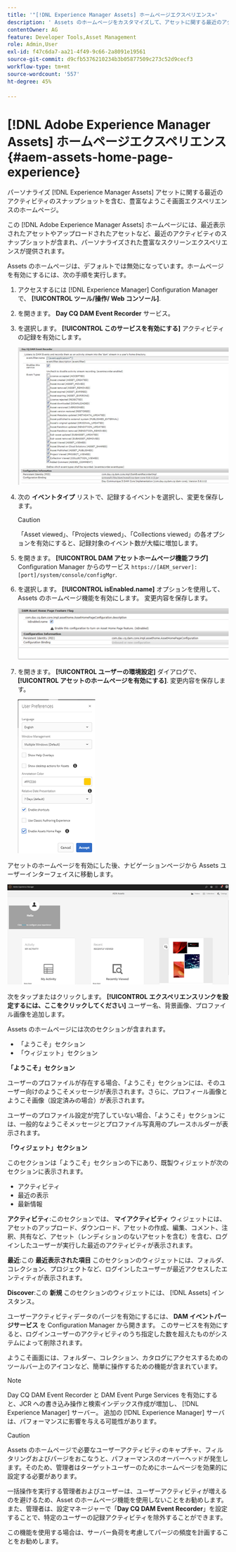 ```yaml
---
title: '"[!DNL Experience Manager Assets] ホームページエクスペリエンス»'
description: ' Assets のホームページをカスタマイズして、アセットに関する最近のアクティビティのスナップショットを始め、有益なスタートアップスクリーンエクスペリエンスを実現できます。'
contentOwner: AG
feature: Developer Tools,Asset Management
role: Admin,User
exl-id: f47c6da7-aa21-4f49-9c66-2a8091e19561
source-git-commit: d9cfb5376210234b3b05877509c273c52d9cecf3
workflow-type: tm+mt
source-wordcount: '557'
ht-degree: 45%

---
```


# [!DNL Adobe Experience Manager Assets] ホームページエクスペリエンス {#aem-assets-home-page-experience}

パーソナライズ [!DNL Experience Manager Assets] アセットに関する最近のアクティビティのスナップショットを含む、豊富なようこそ画面エクスペリエンスのホームページ。

この [!DNL Adobe Experience Manager Assets] ホームページには、最近表示されたアセットやアップロードされたアセットなど、最近のアクティビティのスナップショットが含まれ、パーソナライズされた豊富なスクリーンエクスペリエンスが提供されます。

Assets のホームページは、デフォルトでは無効になっています。ホームページを有効にするには、次の手順を実行します。

1. アクセスするには [!DNL Experience Manager] Configuration Manager で、 **[!UICONTROL ツール/操作/ Web コンソール]**.
1. を開きます。 **Day CQ DAM Event Recorder** サービス。
1. を選択します。 **[!UICONTROL このサービスを有効にする]** アクティビティの記録を有効にします。

   ![chlimage_1-250](assets/chlimage_1-250.png)

1. 次の **イベントタイプ** リストで、記録するイベントを選択し、変更を保存します。

   >[!CAUTION]
   >
   >「Asset viewed」、「Projects viewed」、「Collections viewed」の各オプションを有効にすると、記録対象のイベント数が大幅に増加します。

1. を開きます。 **[!UICONTROL DAM アセットホームページ機能フラグ]** Configuration Manager からのサービス `https://[AEM_server]:[port]/system/console/configMgr`.
1. を選択します。 **[!UICONTROL isEnabled.name]** オプションを使用して、Assets のホームページ機能を有効にします。 変更内容を保存します。

   ![chlimage_1-251](assets/chlimage_1-251.png)

1. を開きます。 **[!UICONTROL ユーザーの環境設定]** ダイアログで、 **[!UICONTROL アセットのホームページを有効にする]**. 変更内容を保存します。

   ![user_preferences](assets/user_preferences.png)

アセットのホームページを有効にした後、ナビゲーションページから Assets ユーザーインターフェイスに移動します。

![home_page](assets/home_page.png)

次をタップまたはクリックします。 **[!UICONTROL エクスペリエンスリンクを設定するには、ここをクリックしてください]** ユーザー名、背景画像、プロファイル画像を追加します。

Assets のホームページには次のセクションが含まれます。

* 「ようこそ」セクション
* 「ウィジェット」セクション

**「ようこそ」セクション**

ユーザーのプロファイルが存在する場合、「ようこそ」セクションには、そのユーザー向けのようこそメッセージが表示されます。さらに、プロフィール画像とようこそ画像（設定済みの場合）が表示されます。

ユーザーのプロファイル設定が完了していない場合、「ようこそ」セクションには、一般的なようこそメッセージとプロファイル写真用のプレースホルダーが表示されます。

**「ウィジェット」セクション**

このセクションは「ようこそ」セクションの下にあり、既製ウィジェットが次のセクションに表示されます。

* アクティビティ
* 最近の表示
* 最新情報

**アクティビティ**:このセクションでは、 **マイアクティビティ** ウィジェットには、アセットのアップロード、ダウンロード、アセットの作成、編集、コメント、注釈、共有など、アセット（レンディションのないアセットを含む）を含む、ログインしたユーザーが実行した最近のアクティビティが表示されます。

**最近**:この **最近表示された項目** このセクションのウィジェットには、フォルダ、コレクション、プロジェクトなど、ログインしたユーザーが最近アクセスしたエンティティが表示されます。

**Discover**:この **新規** このセクションのウィジェットには、 [!DNL Assets] インスタンス。

ユーザーアクティビティデータのパージを有効にするには、 **DAM イベントパージサービス** を Configuration Manager から開きます。 このサービスを有効にすると、ログインユーザーのアクティビティのうち指定した数を超えたものがシステムによって削除されます。

ようこそ画面には、フォルダー、コレクション、カタログにアクセスするためのツールバー上のアイコンなど、簡単に操作するための機能が含まれています。

>[!NOTE]
>
>Day CQ DAM Event Recorder と DAM Event Purge Services を有効にすると、JCR への書き込み操作と検索インデックス作成が増加し、 [!DNL Experience Manager] サーバー。 追加の [!DNL Experience Manager] サーバは、パフォーマンスに影響を与える可能性があります。

>[!CAUTION]
>
>Assets のホームページで必要なユーザーアクティビティのキャプチャ、フィルタリングおよびパージをおこなうと、パフォーマンスのオーバーヘッドが発生します。そのため、管理者はターゲットユーザーのためにホームページを効果的に設定する必要があります。
>
>一括操作を実行する管理者およびユーザーは、ユーザーアクティビティが増えるのを避けるため、Asset のホームページ機能を使用しないことをお勧めします。また、管理者は、設定マネージャーで「**Day CQ DAM Event Recorder**」を設定することで、特定のユーザーの記録アクティビティを除外することができます。
>
>この機能を使用する場合は、サーバー負荷を考慮してパージの頻度を計画することをお勧めします。
